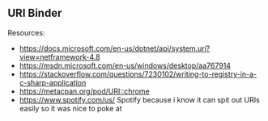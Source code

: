 URI Binder
---
Resources:
- https://docs.microsoft.com/en-us/dotnet/api/system.uri?view=netframework-4.8
- https://msdn.microsoft.com/en-us/windows/desktop/aa767914
- https://stackoverflow.com/questions/7230102/writing-to-registry-in-a-c-sharp-application
- https://metacpan.org/pod/URI::chrome
- https://www.spotify.com/us/ Spotify because i know it can spit out URIs easily so it was nice to poke at
